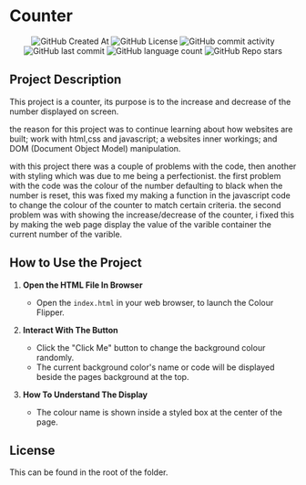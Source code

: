 # Counter

<div align="center">
    <img alt="GitHub Created At" src="https://img.shields.io/github/created-at/KieranPritchard/Counter">
    <img alt="GitHub License" src="https://img.shields.io/github/license/KieranPritchard/Counter">
    <img alt="GitHub commit activity" src="https://img.shields.io/github/commit-activity/t/KieranPritchard/Counter">
    <img alt="GitHub last commit" src="https://img.shields.io/github/last-commit/KieranPritchard/Counter">
    <img alt="GitHub language count" src="https://img.shields.io/github/languages/count/KieranPritchard/Counter">
    <img alt="GitHub Repo stars" src="https://img.shields.io/github/stars/KieranPritchard/Counter">
</div>

## Project Description

This project is a counter, its purpose is to the increase and decrease of the number displayed on screen.

the reason for this project was to continue learning about how websites are built; work with html,css and javascript; a websites inner workings; and DOM (Document Object Model) manipulation.

with this project there was a couple of problems with the code, then another with styling which was due to me being a perfectionist. the first problem with the code was the colour of the number defaulting to black when the number is reset, this was fixed my making a function in the javascript code to change the colour of the counter to match certain criteria. the second problem was with showing the increase/decrease of the counter, i fixed this by making the web page display the value of the varible container the current number of the varible.

## How to Use the Project

1. **Open the HTML File In Browser**

    * Open the `index.html` in your web browser, to launch the Colour Flipper.

2. **Interact With The Button**

   * Click the "Click Me" button to change the background colour randomly.
   * The current background color's name or code will be displayed beside the pages background at the top.

3. **How To Understand The Display**

    * The colour name is shown inside a styled box at the center of the page.


## License

This can be found in the root of the folder.

